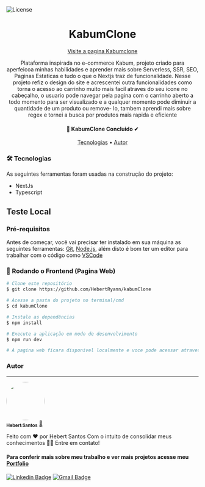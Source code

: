 <img alt="License" src="https://img.shields.io/badge/license-MIT-brightgreen">

<h1 align="center">
  KabumClone
</h1>
<div align="center">
    <a href="https://hebertryann.github.io/gobarberr/">Visite a pagina Kabumclone</a>
</div>

<p align="center">
  Plataforma inspirada no e-commerce Kabum, projeto criado para aperfeicoa minhas habilidades e aprender mais sobre Serverless, SSR, SEO, Paginas Estaticas e tudo o que o Nextjs   traz de funcionalidade. Nesse projeto refiz o design do site e acrescentei outra funcionalidades como torna o acesso ao carrinho muito mais facil atraves do seu icone no   cabeçalho, o usuario pode navegar pela pagina com o carrinho aberto a todo momento para ser visualizado e a qualquer momento pode diminuir a quantidade de um produto ou remove-      lo, tambem aprendi mais sobre regex e tornei a busca por produtos mais rapida e eficiente</p>

<h4 align="center"> 
🚀 KabumClone Concluido ✔
</h4>


<p align="center">
 <a href="#-tecnologias">Tecnologias</a> • 
 <a href="#autor">Autor</a>
</p>

### 🛠 Tecnologias

As seguintes ferramentas foram usadas na construção do projeto:

- NextJs
- Typescript

## Teste Local
### Pré-requisitos

Antes de começar, você vai precisar ter instalado em sua máquina as seguintes ferramentas:
[Git](https://git-scm.com), [Node.js](https://nodejs.org/en/), além disto é bom ter um editor para trabalhar com o código como [VSCode](https://code.visualstudio.com/)

### 🎲 Rodando o Frontend (Pagina Web)

```bash
# Clone este repositório
$ git clone https://github.com/HebertRyann/kabumClone

# Acesse a pasta do projeto no terminal/cmd
$ cd kabumClone

# Instale as dependências
$ npm install

# Execute a aplicação em modo de desenvolvimento
$ npm run dev

# A pagina web ficara disponivel localmente e voce pode acessar atraves de <http://localhost:3000>
```

### Autor
---

<a href="https://www.linkedin.com/in/hebertryansantos/">
 <img style="border-radius: 50%;" src="https://avatars.githubusercontent.com/u/58072948?v=4" width="100px;" alt=""/>
 <br />
 <sub><b>Hebert Santos</b></sub></a> <a href="https://www.linkedin.com/in/hebertryansantos/" title="Perfil">🚀</a>

Feito com ❤️ por Hebert Santos Com o intuito de consolidar meus conhecimentos 👋🏽 Entre em contato!
#### Para conferir mais sobre meu trabalho e ver mais projetos acesse meu [Portfolio](https://hebertryann.github.io/portfolio/)

[![Linkedin Badge](https://img.shields.io/badge/-Hebert-blue?style=flat-square&logo=Linkedin&logoColor=white&link=https://www.linkedin.com/in/hebertryansantos/)](https://www.linkedin.com/in/hebertryansantos/) 
[![Gmail Badge](https://img.shields.io/badge/-hebertryann40@gmail.com-c14438?style=flat-square&logo=Gmail&logoColor=white&link=mailto:hebertryann40@gmail.com)](mailto:hebertryann40@gmail.com)
